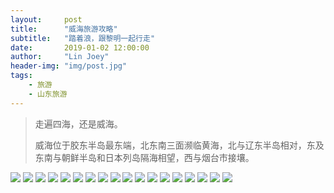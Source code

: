 ```yaml
---
layout:     post
title:      "威海旅游攻略"
subtitle:   "踏着浪，跟黎明一起行走"
date:       2019-01-02 12:00:00
author:     "Lin Joey"
header-img: "img/post.jpg"
tags:
    - 旅游
    - 山东旅游
---
```


>走遍四海，还是威海。
>
>威海位于胶东半岛最东端，北东南三面濒临黄海，北与辽东半岛相对，东及东南与朝鲜半岛和日本列岛隔海相望，西与烟台市接壤。

![](https://linjoey-image.oss-cn-beijing.aliyuncs.com/我是驴友-威海旅游攻略_页面_01.jpg)
![](https://linjoey-image.oss-cn-beijing.aliyuncs.com/我是驴友-威海旅游攻略_页面_02.jpg)
![](https://linjoey-image.oss-cn-beijing.aliyuncs.com/我是驴友-威海旅游攻略_页面_03.jpg)
![](https://linjoey-image.oss-cn-beijing.aliyuncs.com/我是驴友-威海旅游攻略_页面_04.jpg)
![](https://linjoey-image.oss-cn-beijing.aliyuncs.com/我是驴友-威海旅游攻略_页面_05.jpg)
![](https://linjoey-image.oss-cn-beijing.aliyuncs.com/我是驴友-威海旅游攻略_页面_06.jpg)
![](https://linjoey-image.oss-cn-beijing.aliyuncs.com/我是驴友-威海旅游攻略_页面_07.jpg)
![](https://linjoey-image.oss-cn-beijing.aliyuncs.com/我是驴友-威海旅游攻略_页面_08.jpg)
![](https://linjoey-image.oss-cn-beijing.aliyuncs.com/我是驴友-威海旅游攻略_页面_09.jpg)
![](https://linjoey-image.oss-cn-beijing.aliyuncs.com/我是驴友-威海旅游攻略_页面_10.jpg)
![](https://linjoey-image.oss-cn-beijing.aliyuncs.com/我是驴友-威海旅游攻略_页面_11.jpg)
![](https://linjoey-image.oss-cn-beijing.aliyuncs.com/我是驴友-威海旅游攻略_页面_12.jpg)
![](https://linjoey-image.oss-cn-beijing.aliyuncs.com/我是驴友-威海旅游攻略_页面_13.jpg)
![](https://linjoey-image.oss-cn-beijing.aliyuncs.com/我是驴友-威海旅游攻略_页面_14.jpg)
![](https://linjoey-image.oss-cn-beijing.aliyuncs.com/我是驴友-威海旅游攻略_页面_15.jpg)
![](https://linjoey-image.oss-cn-beijing.aliyuncs.com/我是驴友-威海旅游攻略_页面_16.jpg)
![](https://linjoey-image.oss-cn-beijing.aliyuncs.com/我是驴友-威海旅游攻略_页面_17.jpg)
![](https://linjoey-image.oss-cn-beijing.aliyuncs.com/我是驴友-威海旅游攻略_页面_18.jpg)

